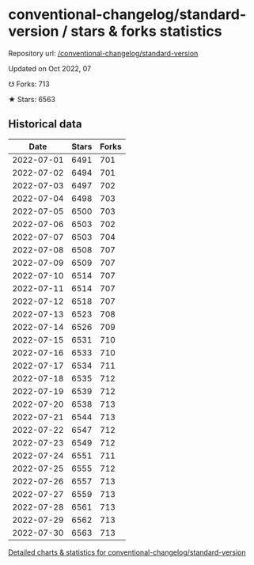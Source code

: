# conventional-changelog/standard-version / stars & forks statistics

Repository url: [/conventional-changelog/standard-version](https://github.com/conventional-changelog/standard-version)

Updated on Oct 2022, 07

☋ Forks: 713

★ Stars: 6563

## Historical data
| Date | Stars | Forks |
|------|-------|-------|
| 2022-07-01 | 6491 | 701 | 
| 2022-07-02 | 6494 | 701 | 
| 2022-07-03 | 6497 | 702 | 
| 2022-07-04 | 6498 | 703 | 
| 2022-07-05 | 6500 | 703 | 
| 2022-07-06 | 6503 | 702 | 
| 2022-07-07 | 6503 | 704 | 
| 2022-07-08 | 6508 | 707 | 
| 2022-07-09 | 6509 | 707 | 
| 2022-07-10 | 6514 | 707 | 
| 2022-07-11 | 6514 | 707 | 
| 2022-07-12 | 6518 | 707 | 
| 2022-07-13 | 6523 | 708 | 
| 2022-07-14 | 6526 | 709 | 
| 2022-07-15 | 6531 | 710 | 
| 2022-07-16 | 6533 | 710 | 
| 2022-07-17 | 6534 | 711 | 
| 2022-07-18 | 6535 | 712 | 
| 2022-07-19 | 6539 | 712 | 
| 2022-07-20 | 6538 | 713 | 
| 2022-07-21 | 6544 | 713 | 
| 2022-07-22 | 6547 | 712 | 
| 2022-07-23 | 6549 | 712 | 
| 2022-07-24 | 6551 | 711 | 
| 2022-07-25 | 6555 | 712 | 
| 2022-07-26 | 6557 | 713 | 
| 2022-07-27 | 6559 | 713 | 
| 2022-07-28 | 6561 | 713 | 
| 2022-07-29 | 6562 | 713 | 
| 2022-07-30 | 6563 | 713 | 


[Detailed charts & statistics for conventional-changelog/standard-version](https://reviewgithub.com/rep/conventional-changelog/standard-version)
